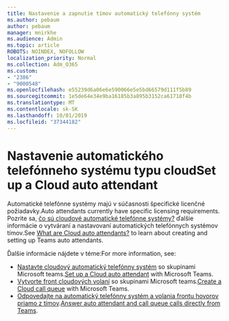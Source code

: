 ```yaml
---
title: Nastavenie a zapnutie tímov automatický telefónny systém
ms.author: pebaum
author: pebaum
manager: mnirkhe
ms.audience: Admin
ms.topic: article
ROBOTS: NOINDEX, NOFOLLOW
localization_priority: Normal
ms.collection: Adm_O365
ms.custom:
- "2386"
- "9000548"
ms.openlocfilehash: e55239d6a06e6e590066e5e5bd66579d111f5b89
ms.sourcegitcommit: 1e5de64e34e9ba16185b3a895b3152ca61718f4b
ms.translationtype: MT
ms.contentlocale: sk-SK
ms.lasthandoff: 10/01/2019
ms.locfileid: "37344182"
---
```

# <a name="set-up-a-cloud-auto-attendant"></a><span data-ttu-id="cd805-102">Nastavenie automatického telefónneho systému typu cloud</span><span class="sxs-lookup"><span data-stu-id="cd805-102">Set up a Cloud auto attendant</span></span>

<span data-ttu-id="cd805-103">Automatické telefónne systémy majú v súčasnosti špecifické licenčné požiadavky.</span><span class="sxs-lookup"><span data-stu-id="cd805-103">Auto attendants currently have specific licensing requirements.</span></span> <span data-ttu-id="cd805-104">Pozrite sa, [čo sú cloudové automatické telefónne systémy?](https://docs.microsoft.com/microsoftteams/what-are-phone-system-auto-attendants) ďalšie informácie o vytváraní a nastavovaní automatických telefónnych systémov tímov.</span><span class="sxs-lookup"><span data-stu-id="cd805-104">See [What are Cloud auto attendants?](https://docs.microsoft.com/microsoftteams/what-are-phone-system-auto-attendants) to learn about creating and setting up Teams auto attendants.</span></span> 

<span data-ttu-id="cd805-105">Ďalšie informácie nájdete v téme:</span><span class="sxs-lookup"><span data-stu-id="cd805-105">For more information, see:</span></span>

- <span data-ttu-id="cd805-106">[Nastavte cloudový automatický telefónny systém](https://docs.microsoft.com/microsoftteams/create-a-phone-system-auto-attendant) so skupinami Microsoft teams.</span><span class="sxs-lookup"><span data-stu-id="cd805-106">[Set up a Cloud auto attendant](https://docs.microsoft.com/microsoftteams/create-a-phone-system-auto-attendant) with Microsoft Teams.</span></span> 
- <span data-ttu-id="cd805-107">[Vytvorte front cloudových volaní](https://docs.microsoft.com/microsoftteams/create-a-phone-system-call-queue) so skupinami Microsoft teams.</span><span class="sxs-lookup"><span data-stu-id="cd805-107">[Create a Cloud call queue](https://docs.microsoft.com/microsoftteams/create-a-phone-system-call-queue) with Microsoft Teams.</span></span> 
- <span data-ttu-id="cd805-108">[Odpovedajte na automatický telefónny systém a volania frontu hovorov priamo z tímov](https://docs.microsoft.com/microsoftteams/answer-auto-attendant-and-call-queue-calls).</span><span class="sxs-lookup"><span data-stu-id="cd805-108">[Answer auto attendant and call queue calls directly from Teams](https://docs.microsoft.com/microsoftteams/answer-auto-attendant-and-call-queue-calls).</span></span> 